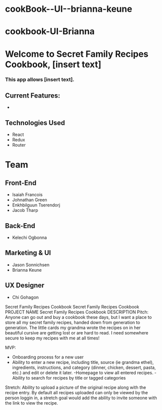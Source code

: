 # cookBook--UI--brianna-keune
# cookbook-UI-Brianna

# Welcome to Secret Family Recipes Cookbook, [insert text]

### This app allows [insert text].

## Current Features:

-

## Technologies Used

- React
- Redux
- Router

# Team

## Front-End

- Isaiah Francois
- Johnathan Green
- Enkhbilguun Tserendorj
- Jacob Tharp

## Back-End

- Kelechi Ogbonna

## Marketing & UI

- Jason Sonnichsen
- Brianna Keune

## UX Designer

- Chi Gohagon

Secret Family Recipes Cookbook
Secret Family Recipes Cookbook
PROJECT NAME
Secret Family Recipes Cookbook
DESCRIPTION
Pitch: Anyone can go out and buy a cookbook these days, but I want a place to store all my secret family recipes, handed down from generation to generation. The little cards my grandma wrote the recipes on in her beautiful cursive are getting lost or are hard to read. I need somewhere secure to keep my recipes with me at all times!

MVP:
- Onboarding process for a new user
- Ability to enter a new recipe, including title, source (ie grandma ethel), ingredients, instructions, and category (dinner, chicken, dessert, pasta, etc.) and edit or delete it later.
-Homepage to view all entered recipes.
-Ability to search for recipes by title or tagged categories

Stretch:
Ability to upload a picture of the original recipe along with the recipe entry.
By default all recipes uploaded can only be viewed by the person loggin in, a stretch goal would add the ability to invite someone with the link to view the recipe. 